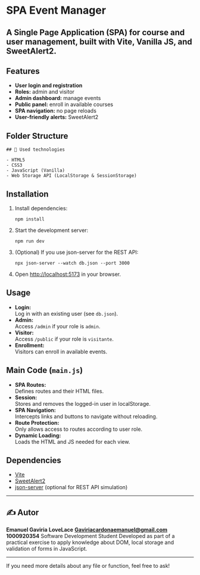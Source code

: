# SPA Event Manager
A Single Page Application (SPA) for course and user management, built with Vite, Vanilla JS, and SweetAlert2.
---

## Features

- **User login and registration**
- **Roles:** admin and visitor
- **Admin dashboard:** manage events
- **Public panel:** enroll in available courses
- **SPA navigation:** no page reloads
- **User-friendly alerts:** SweetAlert2

## Folder Structure

```
## 🚀 Used technologies

- HTML5
- CSS3
- JavaScript (Vanilla)
- Web Storage API (LocalStorage & SessionStorage)

```

## Installation

1. Install dependencies:

   ```
   npm install
   ```

2. Start the development server:

   ```
   npm run dev
   ```

3. (Optional) If you use json-server for the REST API:

   ```
   npx json-server --watch db.json --port 3000
   ```

4. Open [http://localhost:5173](http://localhost:5173) in your browser.

## Usage

- **Login:**  
  Log in with an existing user (see `db.json`).
- **Admin:**  
  Access `/admin` if your role is `admin`.
- **Visitor:**  
  Access `/public` if your role is `visitante`.
- **Enrollment:**  
  Visitors can enroll in available events.

## Main Code (`main.js`)

- **SPA Routes:**  
  Defines routes and their HTML files.
- **Session:**  
  Stores and removes the logged-in user in localStorage.
- **SPA Navigation:**  
  Intercepts links and buttons to navigate without reloading.
- **Route Protection:**  
  Only allows access to routes according to user role.
- **Dynamic Loading:**  
  Loads the HTML and JS needed for each view.

## Dependencies

- [Vite](https://vitejs.dev/)
- [SweetAlert2](https://sweetalert2.github.io/)
- [json-server](https://github.com/typicode/json-server) (optional for REST API simulation)

---

## ✍️ Autor

**Emanuel Gaviria** **LoveLace** **Gaviriacardonaemanuel@gmail.com** **1000920354**
Software Development Student
Developed as part of a practical exercise to apply knowledge about DOM, local storage and validation of forms in JavaScript.

---

If you need more details about any file or function, feel free to ask!
